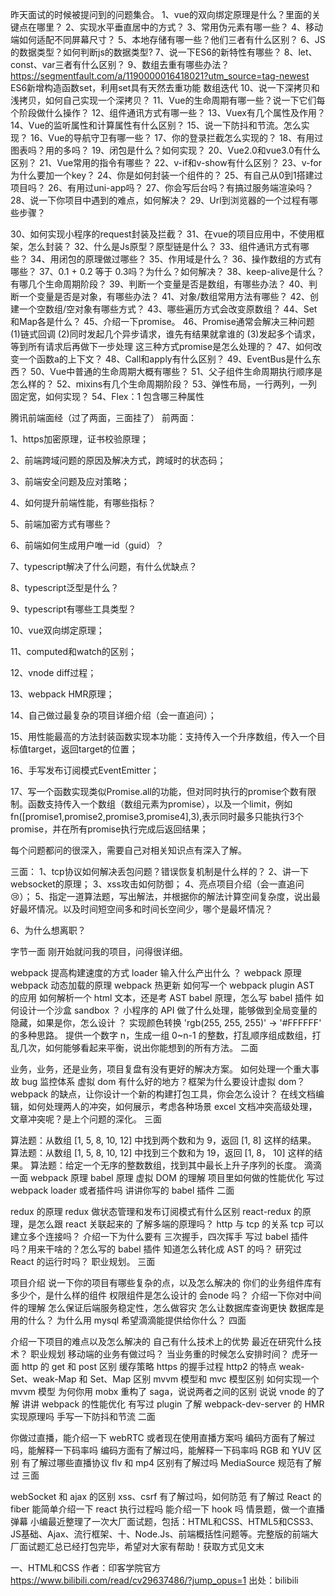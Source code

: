 昨天面试的时候被提问到的问题集合。
1、vue的双向绑定原理是什么？里面的关键点在哪里？
2、实现水平垂直居中的方式？
3、常用伪元素有哪一些？
4、移动端如何适配不同屏幕尺寸？
5、本地存储有哪一些？他们三者有什么区别？
6、JS的数据类型？如何判断js的数据类型?
7、说一下ES6的新特性有哪些？
8、let、const、var三者有什么区别？
9、数组去重有哪些办法？ 
https://segmentfault.com/a/1190000016418021?utm_source=tag-newest
ES6新增构造函数set，利用set具有天然去重功能
数组迭代
10、说一下深拷贝和浅拷贝，如何自己实现一个深拷贝？
11、Vue的生命周期有哪一些？说一下它们每个阶段做什么操作？
12、组件通讯方式有哪一些？
13、Vuex有几个属性及作用？
14、Vue的监听属性和计算属性有什么区别？
15、说一下防抖和节流。怎么实现？
16、Vue的导航守卫有哪一些？
17、你的登录拦截怎么实现的？
18、有用过图表吗？用的多吗？
19、闭包是什么？如何实现？
20、Vue2.0和vue3.0有什么区别？
21、Vue常用的指令有哪些？
22、v-if和v-show有什么区别？
23、v-for为什么要加一个key？
24、你是如何封装一个组件的？
25、有自己从0到1搭建过项目吗？
26、有用过uni-app吗？
27、你会写后台吗？有搞过服务端渲染吗？
28、说一下你项目中遇到的难点，如何解决？
29、Url到浏览器的一个过程有哪些步骤？

30、如何实现小程序的request封装及拦截？
31、在vue的项目应用中，不使用框架，怎么封装？
32、什么是Js原型？原型链是什么？
33、组件通讯方式有哪些？
34、用闭包的原理做过哪些？
35、作用域是什么？
36、操作数组的方式有哪些？
37、0.1 + 0.2 等于 0.3吗？为什么？如何解决？
38、keep-alive是什么？有哪几个生命周期阶段？
39、判断一个变量是否是数组，有哪些办法？
40、判断一个变量是否是对象，有哪些办法？
41、对象/数组常用方法有哪些？
42、创建一个空数组/空对象有哪些方式？
43、哪些遍历方式会改变原数组？
44、Set和Map各是什么？
45、介绍一下promise。
46、Promise通常会解决三种问题
(1)链式回调
(2)同时发起几个异步请求，谁先有结果就拿谁的
(3)发起多个请求，等到所有请求后再做下一步处理
这三种方式promise是怎么处理的？
47、如何改变一个函数a的上下文？
48、Call和apply有什么区别？
49、EventBus是什么东西？
50、Vue中普通的生命周期大概有哪些？
51、父子组件生命周期执行顺序是怎么样的？
52、mixins有几个生命周期阶段？
53、弹性布局，一行两列，一列固定宽，如何实现？
54、Flex：1 包含哪三种属性


腾讯前端面经（过了两面，三面挂了）
前两面：

1、https加密原理，证书校验原理；

2、前端跨域问题的原因及解决方式，跨域时的状态码；

3、前端安全问题及应对策略；

4、如何提升前端性能，有哪些指标？

5、前端加密方式有哪些？

6、前端如何生成用户唯一id（guid）？

7、typescript解决了什么问题，有什么优缺点？

8、typescript泛型是什么？

9、typescript有哪些工具类型？

10、vue双向绑定原理；

11、computed和watch的区别；

12、vnode diff过程；

13、webpack HMR原理；

14、自己做过最复杂的项目详细介绍（会一直追问）；

15、用性能最高的方法封装函数实现本功能：支持传入一个升序数组，传入一个目标值target，返回target的位置；

16、手写发布订阅模式EventEmitter；

17、写一个函数实现类似Promise.all的功能，但对同时执行的promise个数有限制。函数支持传入一个数组（数组元素为promise），以及一个limit，例如fn([promise1,promise2,promise3,promise4],3),表示同时最多只能执行3个promise，并在所有promise执行完成后返回结果；

每个问题都问的很深入，需要自己对相关知识点有深入了解。

三面：
1、tcp协议如何解决丢包问题？错误恢复机制是什么样的？
2、讲一下websocket的原理；
3、xss攻击如何防御；
4、亮点项目介绍（会一直追问😢）；
5、指定一道算法题，写出解法，并根据你的解法计算空间复杂度，说出最好最坏情况。以及时间短空间多和时间长空间少，哪个是最坏情况？

6、为什么想离职？


字节一面
刚开始就问我的项目，问得很详细。

webpack 提高构建速度的方式
loader 输入什么产出什么 ？
webpack 原理
webpack 动态加载的原理
webpack 热更新
如何写一个 webpack plugin
AST 的应用
如何解析一个 html 文本，还是考 AST
babel 原理，怎么写 babel 插件
如何设计一个沙盒 sandbox ？
小程序的 API 做了什么处理，能够做到全局变量的隐藏，如果是你，怎么设计 ？
实现颜色转换 'rgb(255, 255, 255)' -> '#FFFFFF' 的多种思路。
提供一个数字 n，生成一组 0~n-1 的整数，打乱顺序组成数组，打乱几次，如何能够看起来平衡，说出你能想到的所有方法。
二面

业务，业务，还是业务，项目复盘有没有更好的解决方案。
如何处理一个重大事故 bug
监控体系
虚拟 dom 有什么好的地方？框架为什么要设计虚拟 dom？
webpack 的缺点，让你设计一个新的构建打包工具，你会怎么设计？
在线文档编辑，如何处理两人的冲突，如何展示，考虑各种场景
excel 文档冲突高级处理，文章冲突呢？是上个问题的深化。
三面

算法题：从数组 [1, 5, 8, 10, 12] 中找到两个数和为 9，返回 [1, 8] 这样的结果。
算法题：从数组 [1, 5, 8, 10, 12] 中找到三个数和为 19，返回 [1, 8， 10] 这样的结果。
算法题：给定一个无序的整数数组，找到其中最长上升子序列的长度。
滴滴一面
webpack 原理
babel 原理
虚拟 DOM 的理解
项目里如何做的性能优化
写过webpack loader 或者插件吗
讲讲你写的 babel 插件
二面

redux 的原理
redux 做状态管理和发布订阅模式有什么区别
react-redux 的原理，是怎么跟 react 关联起来的
了解多端的原理吗？
http 与 tcp 的关系
tcp 可以建立多个连接吗？
介绍一下为什么要有 三次握手，四次挥手
写过 babel 插件吗？用来干啥的？怎么写的 babel 插件
知道怎么转化成 AST 的吗？
研究过 React 的运行时吗？
职业规划。
三面

项目介绍
说一下你的项目有哪些复杂的点，以及怎么解决的
你们的业务组件库有多少个，是什么样的组件
权限组件是怎么设计的
会node 吗？
介绍一下你对中间件的理解
怎么保证后端服务稳定性，怎么做容灾
怎么让数据库查询更快
数据库是用的什么？
为什么用 mysql
希望滴滴能提供给你什么？
四面

介绍一下项目的难点以及怎么解决的
自己有什么技术上的优势
最近在研究什么技术？
职业规划
移动端的业务有做过吗？
当业务重的时候怎么安排时间？
虎牙一面
http 的 get 和 post 区别
缓存策略
https 的握手过程
http2 的特点
weak-Set、weak-Map 和 Set、Map 区别
mvvm 模型和 mvc 模型区别
如何实现一个 mvvm 模型
为何你用 mobx 重构了 saga，说说两者之间的区别
说说 vnode 的了解
讲讲 webpack 的性能优化
有写过 plugin
了解 webpack-dev-server 的 HMR 实现原理吗
手写一下防抖和节流
二面

你做过直播，能介绍一下 webRTC 或者现在使用直播方案吗
编码方面有了解过吗，能解释一下码率吗
编码方面有了解过吗，能解释一下码率吗
RGB 和 YUV 区别
有了解过哪些直播协议
flv 和 mp4 区别有了解过吗
MediaSource 规范有了解过
三面

webSocket 和 ajax 的区别
xss、csrf 有了解过吗，如何防范
有了解过 React 的 fiber
能简单介绍一下 react 执行过程吗
能介绍一下 hook 吗
情景题，做一个直播弹幕
小编最近整理了一次大厂面试题，包括：HTML和CSS、HTML5和CSS3、JS基础、Ajax、流行框架、十、Node.Js、前端概括性问题等。完整版的前端大厂面试题汇总已经打包完毕，希望对大家有帮助！获取方式见文末

一、HTML和CSS
 作者：印客学院官方 https://www.bilibili.com/read/cv29637486/?jump_opus=1 出处：bilibili